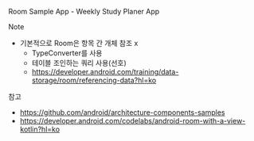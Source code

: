 Room Sample App - Weekly Study Planer App





Note

- 기본적으로 Room은 항목 간 개체 참조 x 
  - TypeConverter를 사용
  - 테이블 조인하는 쿼리 사용(선호)
  - https://developer.android.com/training/data-storage/room/referencing-data?hl=ko



참고

- https://github.com/android/architecture-components-samples
- https://developer.android.com/codelabs/android-room-with-a-view-kotlin?hl=ko
